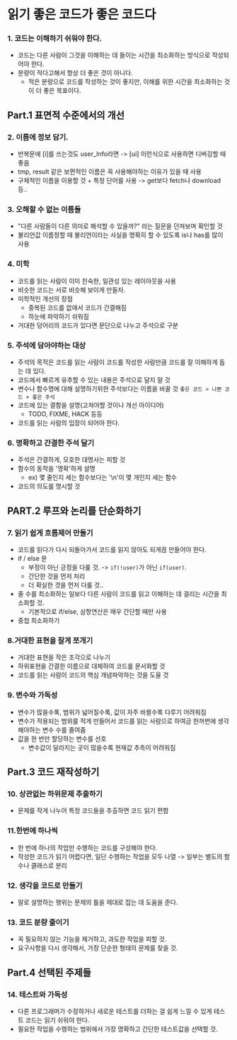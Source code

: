 # 읽기 좋은 코드가 좋은 코드다

### 1. 코드는 이해하기 쉬워야 한다.

- 코드는 다른 사람이 그것을 이해하는 데 들이는 시간을 최소화하는 방식으로 작성되어야 한다.
- 분량이 적다고해서 항상 더 좋은 것이 아니다.
  - 적은 분량으로 코드를 작성하는 것이 좋지만, 이해를 위한 시간을 최소화하는 것이 더 좋은 목표이다.

## Part.1 표면적 수준에서의 개선

### 2. 이름에 정보 담기.

- 반복문에 [i]를 쓰는것도 user_Info라면 -> [ui] 이런식으로 사용하면 디버깅할 때 좋음
- tmp, result 같은 보편적인 이름은 꼭 사용해야하는 이유가 있을 때 사용
- 구체적인 이름을 이용할 것 + 특정 단어를 사용 -> get보다 fetch나 download 등..

### 3. 오해할 수 없는 이름들

- "다른 사람들이 다른 의미로 해석할 수 있을까?" 라는 질문을 던져보며 확인할 것
- 불리언값 이름정할 때 불리언이라는 사실을 명확히 할 수 있도록 is나 has를 많이 사용

### 4. 미학

- 코드를 읽는 사람이 이미 친숙한, 일관성 있는 레이아웃을 사용
- 비슷한 코드는 서로 비슷해 보이게 만들자.
- 미학적인 개선의 장점
  - 중복된 코드를 없애서 코드가 간결해짐
  - 하눈에 파악하기 쉬워짐
- 거대한 덩어리의 코드가 있다면 문단으로 나누고 주석으로 구분

### 5. 주석에 담아야하는 대상

- 주석의 목적은 코드를 읽는 사람이 코드를 작성한 사람만큼 코드를 잘 이해하게 돕는 데 있다.
- 코드에서 빠르게 유추할 수 있는 내용은 주석으로 달지 말 것
- 변수나 함수명에 대해 설명하기위한 주석보다는 이름을 바꿀 것 `좋은 코드 > 나쁜 코드 + 좋은 주석`
- 코드에 있는 결함을 설명(고쳐야할 것이나 개선 아이디어)
  - TODO, FIXME, HACK 등등
- 코드를 읽는 사람의 입장이 되어야 한다.

### 6. 명확하고 간결한 주석 달기

- 주석은 간결하게, 모호한 대명사는 피할 것
- 함수의 동작을 '명확'하게 설명
  - ex) 몇 줄인지 세는 함수보다는 '\n'이 몇 개인지 세는 함수
- 코드의 의도를 명시할 것

## PART.2 루프와 논리를 단순화하기

### 7. 읽기 쉽게 흐름제어 만들기

- 코드를 읽다가 다시 되돌아가서 코드를 읽지 않아도 되게끔 만들어야 한다.
- if / else 문
  - 부정이 아닌 긍정을 다룰 것. -> `if(!user)`가 아닌 `if(user)`.
  - 간단한 것을 먼저 처리
  - 더 확실한 것을 먼저 다룰 것..
- 줄 수를 최소화하는 일보다 다른 사람이 코드를 읽고 이해하는 데 걸리는 시간을 최소화할 것.
  - 기본적으로 if/else, 삼항연산은 매우 간단할 때만 사용
- 중첩 최소화하기

### 8.거대한 표현을 잘게 쪼개기

- 거대한 표현을 작은 조각으로 나누기
- 하위표현을 간결한 이름으로 대체하여 코드를 문서화할 것
- 코드를 읽는 사람이 코드의 핵심 개념파악하는 것을 도울 것

### 9. 변수와 가독성

- 변수가 많을수록, 범위가 넓어질수록, 값이 자주 바뀔수록 다루기 어려워짐
- 변수가 적용되는 범위를 적게 만들어서 코드를 읽는 사람으로 하여금 한꺼번에 생각해야하는 변수 수를 줄여줌
- 값을 한 번만 할당하는 변수를 선호
  - 변수값이 달라지는 곳이 많을수록 현재값 추측이 어려워짐

## Part.3 코드 재작성하기

### 10. 상관없는 하위문제 추출하기

- 문제를 작게 나누어 특정 코드들을 추출하면 코드 읽기 편함

### 11.한번에 하나씩

- 한 번에 하나의 작업만 수행하는 코드를 구성해야 한다.
- 작성한 코드가 읽기 어렵다면, 일단 수행하는 작업을 모두 나열 -> 일부는 별도의 함수나 클래스로 분리

### 12. 생각을 코드로 만들기

- 말로 설명하는 행위는 문제의 틀을 제대로 잡는 데 도움을 준다.

### 13. 코드 분량 줄이기

- 꼭 필요하지 않는 기능을 제거하고, 과도한 작업을 피할 것.
- 요구사항을 다시 생각해서, 가장 단순한 형태의 문제를 찾을 것.

## Part.4 선택된 주제들

### 14. 테스트와 가독성

- 다른 프로그래머가 수정하거나 새로운 테스트를 더하는 걸 쉽게 느낄 수 있게 테스트 코드는 읽기 쉬워야 한다.
- 필요한 작업을 수행하는 범위에서 가장 명확하고 간단한 테스트값을 선택할 것.
